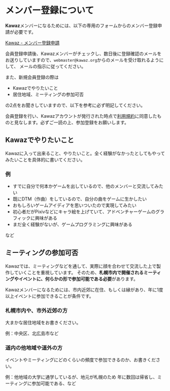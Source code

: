# メンバー登録について

**Kawaz**メンバーになるためには、以下の専用のフォームからのメンバー登録申請が必要です。

[Kawaz - メンバー登録申請](/registration/register/)


会員登録申請後、Kawazメンバーがチェックし、数日後に登録確認のメールをお送りしていますので、`webmaster@kawaz.org`からのメールを受け取れるようにして、
メールの指示に従ってください。


また、新規会員登録の際は

- Kawazでやりたいこと
- 居住地域、ミーティングの参加可否

の2点をお聞きしていますので、以下を参考に必ず明記してください。


会員登録を行い、Kawazアカウントが発行された時点で[利用規約](/rules/)に同意したものと見なします。必ずご一読の上、参加登録をお願いします。


## Kawazでやりたいこと

Kawazに入って出来ること、やりたいこと。全く経験がなかったとしてもやってみたいことを具体的に書いてください。 

### 例

- すでに自分で何本かゲームを出しているので、他のメンバーと交流してみたい
- 既にDTM（作曲）をしているので、自分の曲をゲームに生かしたい
- おもしろいゲームアイディアを思いついたので実現してみたい
- 初心者だがPixivなどにキャラ絵を上げていて、アドベンチャーゲームのグラフィックに興味がある
- まだ全く経験がないが、ゲームプログラミングに興味がある

など


## ミーティングの参加可否

Kawazでは、ミーティングなどを通して、実際に顔を合わせて交流した上で製作していくことを重視しています。
そのため、**札幌市内で開催されるミーティングやイベントに、何らかの形で参加可能である必要**があります。 

Kawazメンバーになるためには、市内近郊に在住、もしくは縁があり、年に1度以上イベントに参加できることが条件です。

### 札幌市内や、市外近郊の方 

大まかな居住地域をお書きください。

例：中央区、北広島市など

### 道内の他地域や道外の方 
 
イベントやミーティングにどのくらいの頻度で参加できるのか、お書きください。 

例：他地域の大学に通学しているが、地元が札幌のため 年に数回は帰省し、ミーティングに参加可能である、など




